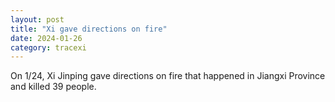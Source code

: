 ```yaml
---
layout: post
title: "Xi gave directions on fire"
date: 2024-01-26
category: tracexi
---
```


On 1/24, Xi Jinping gave directions on fire that happened in Jiangxi Province and killed 39 people.

